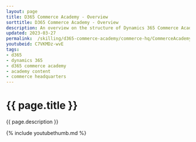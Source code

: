 ```yaml
---
layout: page
title: D365 Commerce Academy - Overview
sorttitle: D365 Commerce Academy - Overview
description: An overview on the structure of Dynamics 365 Commerce Academy, pre-requisites and objectives of Commerce Academy.
updated: 2023-03-27
permalink:  /skilling/d365-commerce-academy/commerce-hq/CommerceAcademyOverview
youtubeid: C7VKMDz-wvE
tags: 
- d365
- dynamics 365
- d365 commerce academy
- academy content
- commerce headquarters
---
```


# {{ page.title }}

{{ page.description }}

{% include youtubethumb.md %}